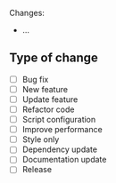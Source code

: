 Changes:

-   ...

## Type of change

-   [ ] Bug fix
-   [ ] New feature
-   [ ] Update feature
-   [ ] Refactor code
-   [ ] Script configuration
-   [ ] Improve performance
-   [ ] Style only
-   [ ] Dependency update
-   [ ] Documentation update
-   [ ] Release
